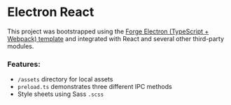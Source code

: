 # Electron React

This project was bootstrapped using the [Forge Electron (TypeScript + Webpack) template](https://www.electronforge.io/templates/typescript-+-webpack-template) and integrated with React and several other third-party modules.

### Features:

- `/assets` directory for local assets
- `preload.ts` demonstrates three different IPC methods
- Style sheets using Sass `.scss`
